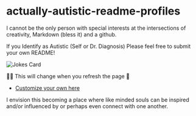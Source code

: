 # actually-autistic-readme-profiles

I cannot be the only person with special interests at the intersections of creativity, Markdown (bless it) and a github. 

If you Identify as Autistic (Self or Dr. Diagnosis) Please feel free to submit your own README!

![Jokes Card](https://readme-jokes.vercel.app/api)

☝🏾 This will change when you refresh the page 🤣
  + [Customize your own here](https://github.com/ABSphreak/readme-jokes) 

I envision this becoming a place where like minded souls can be inspired and/or influenced by or perhaps even connect with one another. 
